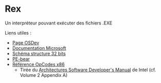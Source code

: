 # Rex

Un interpréteur pouvant exécuter des fichiers .EXE

Liens utiles :
* [Page OSDev](https://wiki.osdev.org/PE)
* [Documentation Microsoft](https://learn.microsoft.com/en-us/windows/win32/debug/pe-format)
* [Schéma structure 32 bits](https://upload.wikimedia.org/wikipedia/commons/1/1b/Portable_Executable_32_bit_Structure_in_SVG_fixed.svg)
* [PE-bear](https://hshrzd.wordpress.com/pe-bear/)
* [Référence OpCodes x86](http://ref.x86asm.net/coder64.html)
    * Tirée du [Architectures Software Developer's Manual](https://cdrdv2.intel.com/v1/dl/getContent/671200) de Intel (cf. Volume 2 Appendix A)
